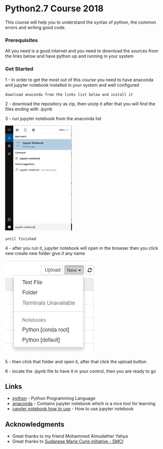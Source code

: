 # Python2.7 Course 2018

This course will help you to understand the syntax of python, the common errors and writing good code.

### Prerequisites

All you need is a good internet and you need to download the sources from the links below and have python up and running in your system

### Get Started

1 - In order to get the most out of this course you need to have anaconda and jupyter notebook installed in your system and well configured

```
download anaconda from the links list below and install it
```

2 - download the repository as zip, then unzip it after that you will find the files ending with .ipynb 

3 - run jupyter notebook from the anaconda list

![jupyter searching using windows search](search_jupyter.JPG)

```
until finished
```

4 - after you run it, jupyter notebook will open in the browser then you click new create new folder give it any name

![jupyter searching using windows search](creat_new_folder.JPG)

5 - then click that folder and open it, after that click the upload button

6 - locate the .ipynb file to have it in your control, then you are ready to go

## Links

* [python](https://www.python.org/) - Python Programming Language
* [anaconda](https://www.anaconda.com/download/) - Contains jupyter notebook which is a nice tool for learning
* [jupyter notebook how to use](https://jupyter-notebook-beginner-guide.readthedocs.io/en/latest/) - How to use jupyter notebook

## Acknowledgments

* Great thanks to my friend Mohammed Almudather Yahya
* Great thanks to [Sudanese Marie Curie initiative - SMCI](https://mobile.facebook.com/Sudanese.MCI)
